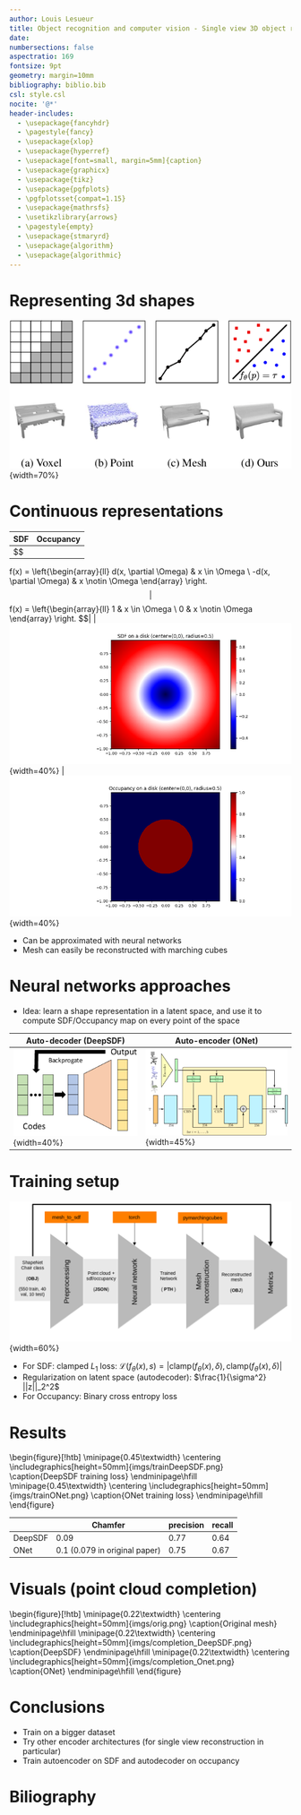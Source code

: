 ```yaml
---
author: Louis Lesueur
title: Object recognition and computer vision - Single view 3D object reconstruction
date: 
numbersections: false
aspectratio: 169
fontsize: 9pt
geometry: margin=10mm
bibliography: biblio.bib
csl: style.csl
nocite: '@*'
header-includes:
  - \usepackage{fancyhdr}
  - \pagestyle{fancy}
  - \usepackage{xlop}
  - \usepackage{hyperref}
  - \usepackage[font=small, margin=5mm]{caption}
  - \usepackage{graphicx}
  - \usepackage{tikz}
  - \usepackage{pgfplots}
  - \pgfplotsset{compat=1.15}
  - \usepackage{mathrsfs}
  - \usetikzlibrary{arrows}
  - \pagestyle{empty}
  - \usepackage{stmaryrd}
  - \usepackage{algorithm}
  - \usepackage{algorithmic}
---
```


# Representing 3d shapes

![Various methods to store shapes](imgs/representation.png){width=70%}

# Continuous representations


| SDF | Occupancy
|-|-
|$$
f(x) = \left\{\begin{array}{ll}
	d(x, \partial \Omega) & x \in \Omega \\
	-d(x, \partial \Omega) & x \notin \Omega
	\end{array}
	\right.
$$|$$
f(x) = \left\{\begin{array}{ll}
	1 & x \in \Omega \\
	0 & x \notin \Omega
	\end{array}
	\right.
$$|
| ![](imgs/sdf.png){width=40%} | ![](imgs/occ.png){width=40%}

+ Can be approximated with neural networks
+ Mesh can easily be reconstructed with marching cubes


# Neural networks approaches

+ Idea: learn a shape representation in a latent space, and use it to compute SDF/Occupancy map on every point of the space

| Auto-decoder (DeepSDF) | Auto-encoder (ONet)
|-|-
| ![](imgs/autodecoder.png){width=40%} | ![](imgs/autoencoder.png){width=45%}

# Training setup

![Training pipepline](imgs/pipeline.png){width=60%}

+ For SDF: clamped $L_1$ loss: $\mathcal{L}(f_\theta(x), s) = | \text{clamp}(f_\theta(x), \delta), \text{clamp}(f_\theta(x), \delta) |$
+ Regularization on latent space (autodecoder): $\frac{1}{\sigma^2} ||z||_2^2$
+ For Occupancy: Binary cross entropy loss

# Results

\begin{figure}[!htb]
	\minipage{0.45\textwidth}
	\centering
	\includegraphics[height=50mm]{imgs/trainDeepSDF.png}
	\caption{DeepSDF training loss}
	\endminipage\hfill
	\minipage{0.45\textwidth}
        \centering
	\includegraphics[height=50mm]{imgs/trainONet.png}
	\caption{ONet training loss}
	\endminipage\hfill
\end{figure}

|  | Chamfer | precision | recall
|-|-|-|-
|DeepSDF |  0.09  | 0.77  | 0.64
|ONet |0.1 (0.079 in original paper)| 0.75 | 0.67


# Visuals (point cloud completion)

\begin{figure}[!htb]
	\minipage{0.22\textwidth}
	\centering
	\includegraphics[height=50mm]{imgs/orig.png}
	\caption{Original mesh}
	\endminipage\hfill
	\minipage{0.22\textwidth}
        \centering
	\includegraphics[height=50mm]{imgs/completion_DeepSDF.png}
	\caption{DeepSDF}
	\endminipage\hfill
	\minipage{0.22\textwidth}
        \centering
	\includegraphics[height=50mm]{imgs/completion_Onet.png}
	\caption{ONet}
	\endminipage\hfill
\end{figure}

# Conclusions

+ Train on a bigger dataset 
+ Try other encoder architectures (for single view reconstruction in particular)
+ Train autoencoder on SDF and autodecoder on occupancy

# Biliography
